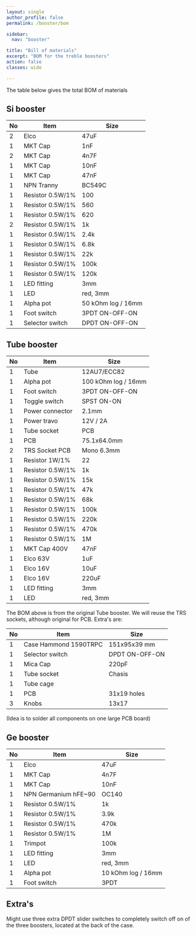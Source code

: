 ```yaml
---
layout: single
author_profile: false
permalink: /booster/bom

sidebar:
  nav: "booster"

title: "Bill of materials"
excerpt: "BOM for the treble boosters"
action: false
classes: wide

---
```

The table below gives the total BOM of materials

## Si booster

|No | Item |Size|
|---|------|----|
|2|Elco|47uF|
|1|MKT Cap|1nF|
|2|MKT Cap|4n7F|
|1|MKT Cap|10nF|
|1|MKT Cap|47nF|
|1|NPN Tranny|BC549C|
|1|Resistor 0.5W/1%|100|
|1|Resistor 0.5W/1%|560|
|1|Resistor 0.5W/1%|620|
|2|Resistor 0.5W/1%|1k|
|1|Resistor 0.5W/1%|2.4k|
|1|Resistor 0.5W/1%|6.8k|
|1|Resistor 0.5W/1%|22k|
|1|Resistor 0.5W/1%|100k|
|1|Resistor 0.5W/1%|120k|
|1|LED fitting|3mm|
|1|LED|red, 3mm|
|1|Alpha pot|50 kOhm log / 16mm|
|1|Foot switch|3PDT ON-OFF-ON|
|1|Selector switch|DPDT ON-OFF-ON|

## Tube booster

|No | Item |Size|
|---|------|----|
|1 |Tube|12AU7/ECC82|
|1|Alpha pot|100 kOhm log / 16mm|
|1|Foot switch|3PDT ON-OFF-ON|
|1|Toggle switch|SPST ON-ON|
|1|Power connector|2.1mm|
|1|Power travo|12V / 2A|
|1|Tube socket|PCB|
|1|PCB|75.1x64.0mm|
|2|TRS Socket PCB|Mono 6.3mm|
|1|Resistor 1W/1%|22|
|1|Resistor 0.5W/1%|1k|
|1|Resistor 0.5W/1%|15k|
|1|Resistor 0.5W/1%|47k|
|1|Resistor 0.5W/1%|68k|
|1|Resistor 0.5W/1%|100k|
|1|Resistor 0.5W/1%|220k|
|1|Resistor 0.5W/1%|470k|
|1|Resistor 0.5W/1%|1M|
|1|MKT Cap 400V|47nF|
|1|Elco 63V|1uF|
|1|Elco 16V|10uF|
|1|Elco 16V|220uF|
|1|LED fitting|3mm|
|1|LED|red, 3mm|

The BOM above is from the original Tube booster. We will reuse the TRS sockets, although original for PCB. Extra's are:

|No | Item |Size|
|---|------|----|
|1|Case Hammond 1590TRPC|151x95x39 mm|
|1|Selector switch|DPDT ON-OFF-ON|
|1|Mica Cap|220pF|
|1|Tube socket|Chasis|
|1|Tube cage||
|1|PCB|31x19 holes|
|3|Knobs|13x17|

(Idea is to solder all components on one large PCB board)

## Ge booster

|No | Item |Size|
|---|------|----|
|1|Elco|47uF|
|1|MKT Cap|4n7F|
|1|MKT Cap|10nF|
|1|NPN Germanium hFE~90|OC140|
|1|Resistor 0.5W/1%|1k|
|1|Resistor 0.5W/1%|3.9k|
|1|Resistor 0.5W/1%|470k|
|1|Resistor 0.5W/1%|1M|
|1|Trimpot|100k|
|1|LED fitting|3mm|
|1|LED|red, 3mm|
|1|Alpha pot|10 kOhm log / 16mm|
|1|Foot switch|3PDT|

## Extra's

Might use three extra DPDT slider switches to completely switch off on of the three boosters, located at the back of the case.
